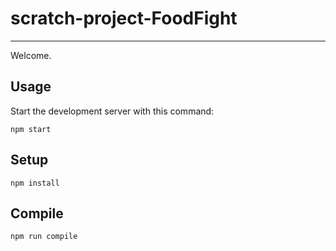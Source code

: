 # scratch-project-FoodFight
---

Welcome.

Usage
---

Start the development server with this command:

```
npm start
```


Setup
---

```
npm install
```

Compile
---

```
npm run compile
```

